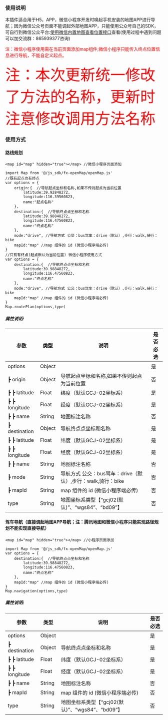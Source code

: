 ### 使用说明
本插件适合用于H5，APP，微信小程序开发时唤起手机安装的地图APP进行导航；因为微信公众号页面不能调起外部地图APP，只能使用公众号自己的SDK，可自行到微信公众平台:<a href="https://developers.weixin.qq.com/doc/offiaccount/OA_Web_Apps/JS-SDK.html#37" target="_blank">使用微信内置地图查看位置接口</a>查看(使用过程中遇到问题可以加交流群：865939377咨询)

<font color="#ff0000">注：微信小程序使用需在当前页面添加map组件;微信小程序只能传入终点位置信息进行导航，不能自定义起点。</font>

<font color="#ff0000" size="13">注：本次更新统一修改了方法的名称，更新时注意修改调用方法名称</font>

### 使用方式
#### 路线规划
```
<map id="map" hidden="true"></map> //微信小程序页面添加

import Map from '@/js_sdk/fx-openMap/openMap.js'
//既有起点也有终点
var options = {
	origin:{  //导航起点坐标和名称,如果不传则起点为当前位置
		latitude:39.92848272,
		longitude:116.39560823,
		name:"起点名称"
	},
	destination:{  //导航终点点坐标和名称
		latitude:39.98848272,
		longitude:116.47560823,
		name:"终点名称"
	},
	mode:"drive", //导航方式 公交：bus驾车：drive（默认）,步行：walk,骑行：bike
	mapId:"map" //map 组件的 id (微信小程序端必传)
}
//只有有终点(起点默认为当前位置) 微信小程序使用方式
var options = {
	destination:{  //导航终点点坐标和名称
		latitude:39.98848272,
		longitude:116.47560823,
		name:"终点名称"
	},
	mode:"drive", //导航方式 公交：bus驾车：drive（默认）,步行：walk,骑行：bike
	mapId:"map" //map 组件的 id (微信小程序端必传)
}
Map.routePlan(options,type)

```

##### 属性说明:


| 参数				| 类型		| 说明															| 是否必选	|
| ---------------	| ----		| ------------------------										| ----		|
| options			| Object	|																| 是		|
| ┣ origin			| Object	| 导航起点坐标和名称,如果不传则起点为当前位置						| 否		|
| ┣ ┣ latitude		| Float		| 纬度（默认GCJ-02坐标系）										| 是		|
| ┣ ┣ longitude		| Float		| 经度（默认GCJ-02坐标系）										| 是		|
| ┣ ┣ name			| String	| 地图标注名称													| 否		|
| ┣ destination		| Object	| 导航终点点坐标和名称											| 是		|
| ┣ ┣ latitude		| Float		| 纬度（默认GCJ-02坐标系）										| 是		|
| ┣ ┣ longitude		| Float		| 经度（默认GCJ-02坐标系）										| 是		|
| ┣ ┣ name			| String	| 地图标注名称													| 否		|
| ┣ mode			|  String	| 导航方式 公交：bus驾车：drive（默认）,步行：walk,骑行：bike		| 否		|
| ┣ mapId			|  String	| map 组件的 id (微信小程序端必传)								| 否		|
| type				| String	| 地图坐标系类型【“gcj02(默认)”、“wgs84”、“bd09”】					| 否		|

#### 驾车导航（直接调起地图APP导航；注：腾讯地图和微信小程序只能实现路径规划不能实现直接导航）
```
<map id="map" hidden="true"></map> //小程序页面添加

import Map from '@/js_sdk/fx-openMap/openMap.js'
var options = {
	destination:{  //导航终点点坐标和名称
		latitude:39.98848272,
		longitude:116.47560823,
		name:"终点名称"
	},
	mapId:"map" //map 组件的 id (微信小程序端必传)
}
Map.navigation(options,type)

```

##### 属性说明:


| 参数				| 类型		| 说明															| 是否必选	|
| ---------------	| ----		| ------------------------										| ----		|
| options			| Object	|																| 是		|
| ┣ destination		| Object	| 导航终点点坐标和名称											| 是		|
| ┣ ┣ latitude		| Float		| 纬度（默认GCJ-02坐标系）										| 是		|
| ┣ ┣ longitude		| Float		| 经度（默认GCJ-02坐标系）										| 是		|
| ┣ ┣ name			| String	| 地图标注名称													| 否		|
| ┣ mapId			|  String	| map 组件的 id (微信小程序端必传)								| 否		|
| type				| String	| 地图坐标系类型【“gcj02(默认)”、“wgs84”、“bd09”】					| 否		|

